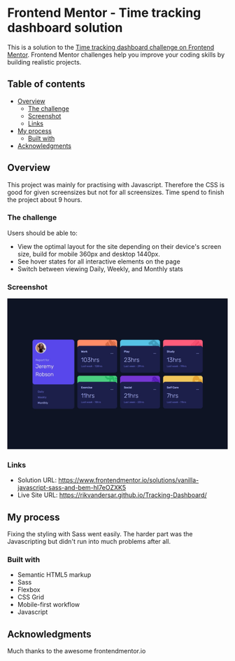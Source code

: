 # Frontend Mentor - Time tracking dashboard solution

This is a solution to the [Time tracking dashboard challenge on Frontend Mentor](https://www.frontendmentor.io/challenges/time-tracking-dashboard-UIQ7167Jw). Frontend Mentor challenges help you improve your coding skills by building realistic projects. 

## Table of contents

- [Overview](#overview)
  - [The challenge](#the-challenge)
  - [Screenshot](#screenshot)
  - [Links](#links)
- [My process](#my-process)
  - [Built with](#built-with)
- [Acknowledgments](#acknowledgments)

## Overview
This project was mainly for practising with Javascript. Therefore the CSS is good for given screensizes but not for all screensizes. Time spend to finish the project about 9 hours.

### The challenge

Users should be able to:

- View the optimal layout for the site depending on their device's screen size, build for mobile 360px and desktop 1440px.
- See hover states for all interactive elements on the page
- Switch between viewing Daily, Weekly, and Monthly stats

### Screenshot

![](./screenshot.jpg)

### Links

- Solution URL: https://www.frontendmentor.io/solutions/vanilla-javascript-sass-and-bem-hI7eOZXK5
- Live Site URL: https://rikvandersar.github.io/Tracking-Dashboard/

## My process
Fixing the styling with Sass went easily. The harder part was the Javascripting but didn't run into much problems after all. 
### Built with

- Semantic HTML5 markup
- Sass
- Flexbox
- CSS Grid
- Mobile-first workflow
- Javascript

## Acknowledgments

Much thanks to the awesome frontendmentor.io
